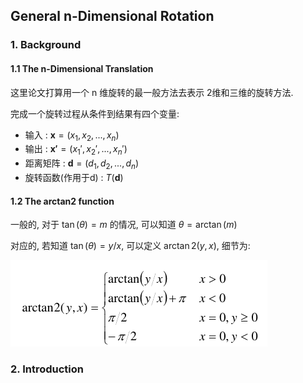 ## General n-Dimensional Rotation



### 1. Background

#### 1.1 The n-Dimensional Translation

这里论文打算用一个 n 维旋转的最一般方法去表示 2维和三维的旋转方法. 

完成一个旋转过程从条件到结果有四个变量:

- 输入 : $\mathbf{x}=(x_1,x_2,...,x_n)$
- 输出 : $\mathbf{x'}=(x_1',x_2',...,x_n')$
- 距离矩阵 : $\mathbf{d}=(d_1,d_2,...,d_n)$
- 旋转函数(作用于d) : $T(\mathbf{d})$



#### 1.2 The arctan2 function

一般的, 对于 $\tan(\theta)=m$ 的情况, 可以知道 $\theta=\arctan(m)$

对应的, 若知道 $\tan(\theta)=y/x$, 可以定义 $\arctan2(y,x)$, 细节为:

![](./pictures/1)



### 2. Introduction



